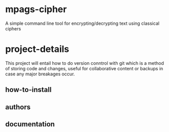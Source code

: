 # mpags-cipher
A simple command line tool for encrypting/decrypting text using classical ciphers

# project-details
This project will entail how to do version conntrol with git which is a method of storing code and changes, useful for collaborative content or backups in case any major breakages occur.

## how-to-install


## authors


## documentation